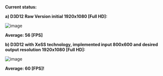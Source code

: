 **Current status:**

**a) D3D12 Raw Version initial 1920x1080 [Full HD]:**

![image](https://github.com/juliuszlosinski/RealX-Renderer/assets/72278818/3c384ab1-2343-426e-ae47-7ad1cfcf0793)

**Average: 56 [FPS]**

**b) D3D12 with XeSS technology, implemented input 800x600 and desired output resolution 1920x1080 [Full HD]:**

![image](https://github.com/juliuszlosinski/RealX-Renderer/assets/72278818/2c2e7526-50a6-456e-a353-84af18d54512)

**Average: 60 [FPS]!**
